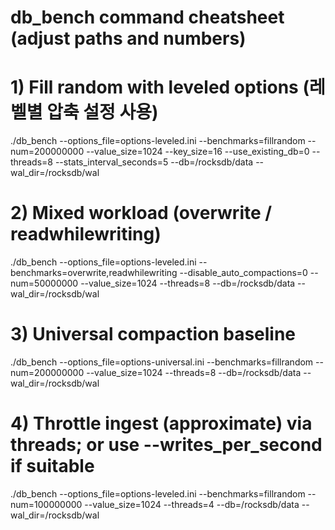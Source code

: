 # db_bench command cheatsheet (adjust paths and numbers)

# 1) Fill random with leveled options (레벨별 압축 설정 사용)
./db_bench --options_file=options-leveled.ini --benchmarks=fillrandom --num=200000000 --value_size=1024 --key_size=16 --use_existing_db=0 --threads=8 --stats_interval_seconds=5 --db=/rocksdb/data --wal_dir=/rocksdb/wal

# 2) Mixed workload (overwrite / readwhilewriting)
./db_bench --options_file=options-leveled.ini --benchmarks=overwrite,readwhilewriting --disable_auto_compactions=0 --num=50000000 --value_size=1024 --threads=8 --db=/rocksdb/data --wal_dir=/rocksdb/wal

# 3) Universal compaction baseline
./db_bench --options_file=options-universal.ini --benchmarks=fillrandom --num=200000000 --value_size=1024 --threads=8 --db=/rocksdb/data --wal_dir=/rocksdb/wal

# 4) Throttle ingest (approximate) via threads; or use --writes_per_second if suitable
./db_bench --options_file=options-leveled.ini --benchmarks=fillrandom --num=100000000 --value_size=1024 --threads=4 --db=/rocksdb/data --wal_dir=/rocksdb/wal
